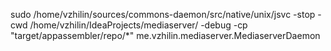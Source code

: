 sudo /home/vzhilin/sources/commons-daemon/src/native/unix/jsvc -stop -cwd /home/vzhilin/IdeaProjects/mediaserver/ -debug  -cp "target/appassembler/repo/*" me.vzhilin.mediaserver.MediaserverDaemon

